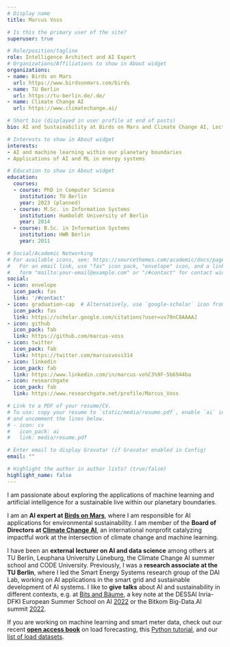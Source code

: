 ```yaml
---
# Display name
title: Marcus Voss

# Is this the primary user of the site?
superuser: true

# Role/position/tagline
role: Intelligence Architect and AI Expert
# Organizations/Affiliations to show in About widget
organizations:
- name: Birds on Mars
  url: https://www.birdsonmars.com/birds
- name: TU Berlin 
  url: https://tu-berlin.de/.de/
- name: Climate Change AI
  url: https://www.climatechange.ai/

# Short bio (displayed in user profile at end of posts)
bio: AI and Sustainability at Birds on Mars and Climate Change AI, Lecturer for AI and Data Science.

# Interests to show in About widget
interests:
- AI and machine learning within our planetary boundaries
- Applications of AI and ML in energy systems

# Education to show in About widget
education:
  courses:
  - course: PhD in Computer Science
    institution: TU Berlin
    year: 2023 (planned)
  - course: M.Sc. in Information Systems
    institution: Humboldt University of Berlin
    year: 2014
  - course: B.Sc. in Information Systems
    institution: HWR Berlin
    year: 2011

# Social/Academic Networking
# For available icons, see: https://sourcethemes.com/academic/docs/page-builder/#icons
#   For an email link, use "fas" icon pack, "envelope" icon, and a link in the
#   form "mailto:your-email@example.com" or "/#contact" for contact widget.
social:
- icon: envelope
  icon_pack: fas
  link: '/#contact'
- icon: graduation-cap  # Alternatively, use `google-scholar` icon from `ai` icon pack
  icon_pack: fas
  link: https://scholar.google.com/citations?user=uv70nC8AAAAJ
- icon: github
  icon_pack: fab
  link: https://github.com/marcus-voss
- icon: twitter
  icon_pack: fab
  link: https://twitter.com/marcusvoss314
- icon: linkedin
  icon_pack: fab
  link: https://www.linkedin.com/in/marcus-vo%C3%9F-5b6944ba
- icon: researchgate
  icon_pack: fab
  link: https://www.researchgate.net/profile/Marcus_Voss

# Link to a PDF of your resume/CV.
# To use: copy your resume to `static/media/resume.pdf`, enable `ai` icons in `params.toml`, 
# and uncomment the lines below.
# - icon: cv
#   icon_pack: ai
#   link: media/resume.pdf

# Enter email to display Gravatar (if Gravatar enabled in Config)
email: ""

# Highlight the author in author lists? (true/false)
highlight_name: false
---
```


I am passionate about exploring the applications of machine learning and artificial intelligence for a sustainable live within our planetary boundaries.

I am an __AI expert at [Birds on Mars](https://www.birdsonmars.com/)__, where I am responsible for AI applications for environmental sustainability. I am member of the __Board of Directors at [Climate Change AI](https://www.climatechange.ai/)__, an international nonprofit catalyzing impactful work at the intersection of climate change and machine learning. 

I have been an __external lecturer on AI and data science__ among others at TU Berlin, Leuphana University Lüneburg, the Climate Change AI summer school and CODE University. Previously, I was a __research associate at the TU Berlin__, where I led the Smart Energy Systems research group of the DAI Lab, working on AI applications in the smart grid and sustainable development of AI systems. I like to __give talks__ about AI and sustainability in different contexts, e.g. at [Bits and Bäume](https://www.youtube.com/watch?v=jtGre095uD4&list=PLrK7d-dTy324xR597M-iDU_yohFnmU-2U), a key note at the DESSAI Inria-DFKI European Summer School on AI [2022](http://idessai.eu/welcome-2022/) or the Bitkom Big-Data.AI summit [2022](https://www.youtube.com/watch?v=jWM1tr7tcgU).


If you are working on machine learning and smart meter data, check out our recent [__open access book__](https://link.springer.com/book/10.1007/978-3-031-27852-5) on load forecasting, this [Python tutorial](https://github.com/low-voltage-loadforecasting/book-case-study), and our [list of load datasets](https://low-voltage-loadforecasting.github.io/). 


